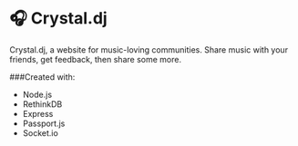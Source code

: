 # :headphones: Crystal.dj
Crystal.dj, a website for music-loving communities. Share music with your friends, get feedback, then share some more.


###Created with:
 - Node.js
 - RethinkDB
 - Express
 - Passport.js
 - Socket.io

